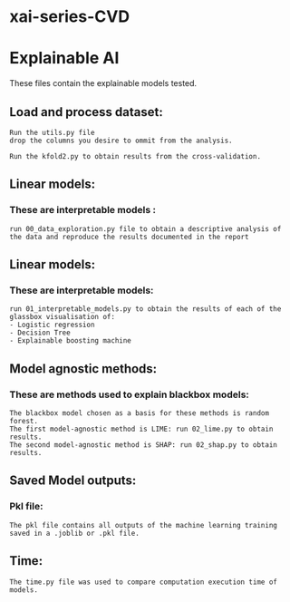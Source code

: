 # xai-series-CVD
 
# Explainable AI 
These files contain the explainable models tested. 

## Load and process dataset: 
```
Run the utils.py file 
drop the columns you desire to ommit from the analysis.

Run the kfold2.py to obtain results from the cross-validation. 
```
## Linear models: 
### These are interpretable models :
```
run 00_data_exploration.py file to obtain a descriptive analysis of the data and reproduce the results documented in the report 
```

## Linear models: 
### These are interpretable models:
```
run 01_interpretable_models.py to obtain the results of each of the glassbox visualisation of: 
- Logistic regression 
- Decision Tree
- Explainable boosting machine 
```
## Model agnostic methods: 
### These are methods used to explain blackbox models:
```
The blackbox model chosen as a basis for these methods is random forest. 
The first model-agnostic method is LIME: run 02_lime.py to obtain results. 
The second model-agnostic method is SHAP: run 02_shap.py to obtain results. 

```

## Saved Model outputs: 
### Pkl file:
```
The pkl file contains all outputs of the machine learning training saved in a .joblib or .pkl file.  

```

## Time: 
```
The time.py file was used to compare computation execution time of models.   

```